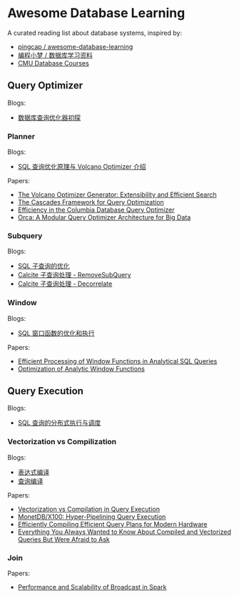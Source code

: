 # Awesome Database Learning

A curated reading list about database systems, inspired by:
- [pingcap / awesome-database-learning](https://github.com/pingcap/awesome-database-learning)
- [编程小梦 / 数据库学习资料](https://blog.bcmeng.com/post/database-learning.html)
- [CMU Database Courses](https://db.cs.cmu.edu/courses/)

## Query Optimizer

Blogs:
- [数据库查询优化器初探](https://mp.weixin.qq.com/s/VEK3V7zEULBPhAsKv1JENQ)

### Planner

Blogs:
- [SQL 查询优化原理与 Volcano Optimizer 介绍](https://zhuanlan.zhihu.com/p/48735419)

Papers:
- [The Volcano Optimizer Generator: Extensibility and Efficient Search](https://15721.courses.cs.cmu.edu/spring2020/papers/19-optimizer1/graefe-icde1993.pdf)
- [The Cascades Framework for Query Optimization](https://15721.courses.cs.cmu.edu/spring2020/papers/19-optimizer1/graefe-ieee1995.pdf)
- [Efficiency in the Columbia Database Query Optimizer](https://15721.courses.cs.cmu.edu/spring2020/papers/20-optimizer2/xu-columbia-thesis1998.pdf)
- [Orca: A Modular Query Optimizer Architecture for Big Data](https://15721.courses.cs.cmu.edu/spring2020/papers/19-optimizer1/p337-soliman.pdf)

### Subquery

Blogs:
- [SQL 子查询的优化](https://zhuanlan.zhihu.com/p/60380557)
- [Calcite 子查询处理 - RemoveSubQuery](https://zhuanlan.zhihu.com/p/62338250)
- [Calcite 子查询处理 - Decorrelate](https://zhuanlan.zhihu.com/p/66227661)

### Window

Blogs:
- [SQL 窗口函数的优化和执行](https://zhuanlan.zhihu.com/p/80051518)

Papers:
- [Efficient Processing of Window Functions in Analytical SQL Queries](http://www.vldb.org/pvldb/vol8/p1058-leis.pdf)
- [Optimization of Analytic Window Functions](http://vldb.org/pvldb/vol5/p1244_yucao_vldb2012.pdf)


## Query Execution

Blogs:
- [SQL 查询的分布式执行与调度](https://zhuanlan.zhihu.com/p/100949808)

### Vectorization vs Compilization

Blogs:
- [表达式编译](https://zhuanlan.zhihu.com/p/51221350)
- [查询编译](https://zhuanlan.zhihu.com/p/58249033)

Papers:
- [Vectorization vs Compilation in Query Execution](https://15721.courses.cs.cmu.edu/spring2020/papers/16-vectorization2/p5-sompolski.pdf)
- [MonetDB/X100: Hyper-Pipelining Query Execution](https://www.cidrdb.org/cidr2005/papers/P19.pdf)
- [Efficiently Compiling Efficient Query Plans for Modern Hardware](https://www.vldb.org/pvldb/vol4/p539-neumann.pdf)
- [Everything You Always Wanted to Know About Compiled and Vectorized Queries But Were Afraid to Ask](http://www.vldb.org/pvldb/vol11/p2209-kersten.pdf)

### Join

Papers:
- [Performance and Scalability of Broadcast in Spark](https://www.mosharaf.com/wp-content/uploads/mosharaf-spark-bc-report-spring10.pdf)

